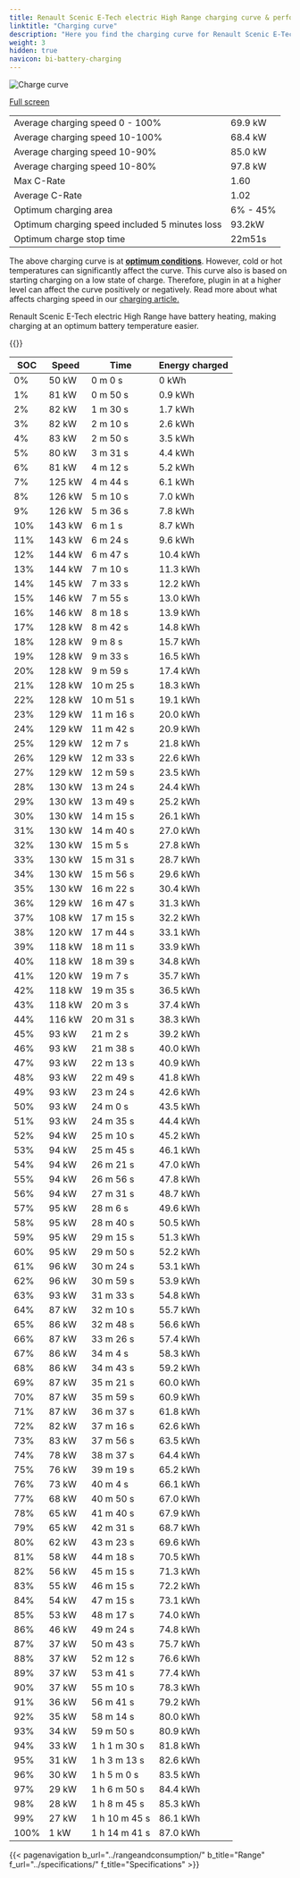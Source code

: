 ```yaml
---
title: Renault Scenic E-Tech electric High Range charging curve & performance
linktitle: "Charging curve"
description: "Here you find the charging curve for Renault Scenic E-Tech electric High Range."
weight: 3
hidden: true
navicon: bi-battery-charging
---
```

<!-- markdownlint-disable MD033 -->
<img src="/images/models/renault/scenic/scenic_e-tech_electric_high_range/chargingcurve.svg" alt="Charge curve" class="img-fluid">

[Full screen](/images/models/renault/scenic/scenic_e-tech_electric_high_range/chargingcurve.svg)


<table class="table table-striped border">
<tbody>
<tr>
<td>Average charging speed 0 - 100%</td><td>69.9 kW</td>
</tr>
<tr>
<td>Average charging speed 10-100%</td><td>68.4 kW</td>
</tr>
<tr>
<td>Average charging speed 10-90%</td><td>85.0 kW</td>
</tr>
<tr>
<td>Average charging speed 10-80%</td><td>97.8 kW</td>
</tr>
<tr>
<td>Max C-Rate</td><td>1.60</td>
</tr>
<tr>
<td>Average C-Rate</td><td>1.02</td>
</tr>
<tr>
<td>Optimum charging area</td><td>6% - 45%</td>
</tr>
<tr>
<td>Optimum charging speed included 5 minutes loss</td><td>93.2kW</td>
</tr>
<tr>
<td>Optimum charge stop time</td><td>22m51s</td>
</tr>
</tbody>
</table>


The above charging curve is at **[optimum conditions](../../../../../technology/battery/charging/#temperature)**. However, cold or hot temperatures can significantly affect the curve. This curve also is based on starting charging on a low state of charge. Therefore, plugin in at a higher level can affect the curve positively or negatively. Read more about what affects charging speed in our [charging article.](../../../../../technology/battery/charging/)


Renault Scenic E-Tech electric High Range have battery heating, making charging at an optimum battery temperature easier.


{{<evkxdisplayaddarticle />}}
<table class="table table-striped border">
<thead>
<tr><th>SOC</th><th>Speed</th><th>Time</th><th>Energy charged</th></tr>
</thead>
<tbody>
<tr>
<td>0%</td><td>50 kW</td><td> 0 m 0 s </td><td>0 kWh </td>
</tr>
<tr>
<td>1%</td><td>81 kW</td><td> 0 m 50 s </td><td>0.9 kWh </td>
</tr>
<tr>
<td>2%</td><td>82 kW</td><td> 1 m 30 s </td><td>1.7 kWh </td>
</tr>
<tr>
<td>3%</td><td>82 kW</td><td> 2 m 10 s </td><td>2.6 kWh </td>
</tr>
<tr>
<td>4%</td><td>83 kW</td><td> 2 m 50 s </td><td>3.5 kWh </td>
</tr>
<tr>
<td>5%</td><td>80 kW</td><td> 3 m 31 s </td><td>4.4 kWh </td>
</tr>
<tr>
<td>6%</td><td>81 kW</td><td> 4 m 12 s </td><td>5.2 kWh </td>
</tr>
<tr>
<td>7%</td><td>125 kW</td><td> 4 m 44 s </td><td>6.1 kWh </td>
</tr>
<tr>
<td>8%</td><td>126 kW</td><td> 5 m 10 s </td><td>7.0 kWh </td>
</tr>
<tr>
<td>9%</td><td>126 kW</td><td> 5 m 36 s </td><td>7.8 kWh </td>
</tr>
<tr>
<td>10%</td><td>143 kW</td><td> 6 m 1 s </td><td>8.7 kWh </td>
</tr>
<tr>
<td>11%</td><td>143 kW</td><td> 6 m 24 s </td><td>9.6 kWh </td>
</tr>
<tr>
<td>12%</td><td>144 kW</td><td> 6 m 47 s </td><td>10.4 kWh </td>
</tr>
<tr>
<td>13%</td><td>144 kW</td><td> 7 m 10 s </td><td>11.3 kWh </td>
</tr>
<tr>
<td>14%</td><td>145 kW</td><td> 7 m 33 s </td><td>12.2 kWh </td>
</tr>
<tr>
<td>15%</td><td>146 kW</td><td> 7 m 55 s </td><td>13.0 kWh </td>
</tr>
<tr>
<td>16%</td><td>146 kW</td><td> 8 m 18 s </td><td>13.9 kWh </td>
</tr>
<tr>
<td>17%</td><td>128 kW</td><td> 8 m 42 s </td><td>14.8 kWh </td>
</tr>
<tr>
<td>18%</td><td>128 kW</td><td> 9 m 8 s </td><td>15.7 kWh </td>
</tr>
<tr>
<td>19%</td><td>128 kW</td><td> 9 m 33 s </td><td>16.5 kWh </td>
</tr>
<tr>
<td>20%</td><td>128 kW</td><td> 9 m 59 s </td><td>17.4 kWh </td>
</tr>
<tr>
<td>21%</td><td>128 kW</td><td> 10 m 25 s </td><td>18.3 kWh </td>
</tr>
<tr>
<td>22%</td><td>128 kW</td><td> 10 m 51 s </td><td>19.1 kWh </td>
</tr>
<tr>
<td>23%</td><td>129 kW</td><td> 11 m 16 s </td><td>20.0 kWh </td>
</tr>
<tr>
<td>24%</td><td>129 kW</td><td> 11 m 42 s </td><td>20.9 kWh </td>
</tr>
<tr>
<td>25%</td><td>129 kW</td><td> 12 m 7 s </td><td>21.8 kWh </td>
</tr>
<tr>
<td>26%</td><td>129 kW</td><td> 12 m 33 s </td><td>22.6 kWh </td>
</tr>
<tr>
<td>27%</td><td>129 kW</td><td> 12 m 59 s </td><td>23.5 kWh </td>
</tr>
<tr>
<td>28%</td><td>130 kW</td><td> 13 m 24 s </td><td>24.4 kWh </td>
</tr>
<tr>
<td>29%</td><td>130 kW</td><td> 13 m 49 s </td><td>25.2 kWh </td>
</tr>
<tr>
<td>30%</td><td>130 kW</td><td> 14 m 15 s </td><td>26.1 kWh </td>
</tr>
<tr>
<td>31%</td><td>130 kW</td><td> 14 m 40 s </td><td>27.0 kWh </td>
</tr>
<tr>
<td>32%</td><td>130 kW</td><td> 15 m 5 s </td><td>27.8 kWh </td>
</tr>
<tr>
<td>33%</td><td>130 kW</td><td> 15 m 31 s </td><td>28.7 kWh </td>
</tr>
<tr>
<td>34%</td><td>130 kW</td><td> 15 m 56 s </td><td>29.6 kWh </td>
</tr>
<tr>
<td>35%</td><td>130 kW</td><td> 16 m 22 s </td><td>30.4 kWh </td>
</tr>
<tr>
<td>36%</td><td>129 kW</td><td> 16 m 47 s </td><td>31.3 kWh </td>
</tr>
<tr>
<td>37%</td><td>108 kW</td><td> 17 m 15 s </td><td>32.2 kWh </td>
</tr>
<tr>
<td>38%</td><td>120 kW</td><td> 17 m 44 s </td><td>33.1 kWh </td>
</tr>
<tr>
<td>39%</td><td>118 kW</td><td> 18 m 11 s </td><td>33.9 kWh </td>
</tr>
<tr>
<td>40%</td><td>118 kW</td><td> 18 m 39 s </td><td>34.8 kWh </td>
</tr>
<tr>
<td>41%</td><td>120 kW</td><td> 19 m 7 s </td><td>35.7 kWh </td>
</tr>
<tr>
<td>42%</td><td>118 kW</td><td> 19 m 35 s </td><td>36.5 kWh </td>
</tr>
<tr>
<td>43%</td><td>118 kW</td><td> 20 m 3 s </td><td>37.4 kWh </td>
</tr>
<tr>
<td>44%</td><td>116 kW</td><td> 20 m 31 s </td><td>38.3 kWh </td>
</tr>
<tr>
<td>45%</td><td>93 kW</td><td> 21 m 2 s </td><td>39.2 kWh </td>
</tr>
<tr>
<td>46%</td><td>93 kW</td><td> 21 m 38 s </td><td>40.0 kWh </td>
</tr>
<tr>
<td>47%</td><td>93 kW</td><td> 22 m 13 s </td><td>40.9 kWh </td>
</tr>
<tr>
<td>48%</td><td>93 kW</td><td> 22 m 49 s </td><td>41.8 kWh </td>
</tr>
<tr>
<td>49%</td><td>93 kW</td><td> 23 m 24 s </td><td>42.6 kWh </td>
</tr>
<tr>
<td>50%</td><td>93 kW</td><td> 24 m 0 s </td><td>43.5 kWh </td>
</tr>
<tr>
<td>51%</td><td>93 kW</td><td> 24 m 35 s </td><td>44.4 kWh </td>
</tr>
<tr>
<td>52%</td><td>94 kW</td><td> 25 m 10 s </td><td>45.2 kWh </td>
</tr>
<tr>
<td>53%</td><td>94 kW</td><td> 25 m 45 s </td><td>46.1 kWh </td>
</tr>
<tr>
<td>54%</td><td>94 kW</td><td> 26 m 21 s </td><td>47.0 kWh </td>
</tr>
<tr>
<td>55%</td><td>94 kW</td><td> 26 m 56 s </td><td>47.8 kWh </td>
</tr>
<tr>
<td>56%</td><td>94 kW</td><td> 27 m 31 s </td><td>48.7 kWh </td>
</tr>
<tr>
<td>57%</td><td>95 kW</td><td> 28 m 6 s </td><td>49.6 kWh </td>
</tr>
<tr>
<td>58%</td><td>95 kW</td><td> 28 m 40 s </td><td>50.5 kWh </td>
</tr>
<tr>
<td>59%</td><td>95 kW</td><td> 29 m 15 s </td><td>51.3 kWh </td>
</tr>
<tr>
<td>60%</td><td>95 kW</td><td> 29 m 50 s </td><td>52.2 kWh </td>
</tr>
<tr>
<td>61%</td><td>96 kW</td><td> 30 m 24 s </td><td>53.1 kWh </td>
</tr>
<tr>
<td>62%</td><td>96 kW</td><td> 30 m 59 s </td><td>53.9 kWh </td>
</tr>
<tr>
<td>63%</td><td>93 kW</td><td> 31 m 33 s </td><td>54.8 kWh </td>
</tr>
<tr>
<td>64%</td><td>87 kW</td><td> 32 m 10 s </td><td>55.7 kWh </td>
</tr>
<tr>
<td>65%</td><td>86 kW</td><td> 32 m 48 s </td><td>56.6 kWh </td>
</tr>
<tr>
<td>66%</td><td>87 kW</td><td> 33 m 26 s </td><td>57.4 kWh </td>
</tr>
<tr>
<td>67%</td><td>86 kW</td><td> 34 m 4 s </td><td>58.3 kWh </td>
</tr>
<tr>
<td>68%</td><td>86 kW</td><td> 34 m 43 s </td><td>59.2 kWh </td>
</tr>
<tr>
<td>69%</td><td>87 kW</td><td> 35 m 21 s </td><td>60.0 kWh </td>
</tr>
<tr>
<td>70%</td><td>87 kW</td><td> 35 m 59 s </td><td>60.9 kWh </td>
</tr>
<tr>
<td>71%</td><td>87 kW</td><td> 36 m 37 s </td><td>61.8 kWh </td>
</tr>
<tr>
<td>72%</td><td>82 kW</td><td> 37 m 16 s </td><td>62.6 kWh </td>
</tr>
<tr>
<td>73%</td><td>83 kW</td><td> 37 m 56 s </td><td>63.5 kWh </td>
</tr>
<tr>
<td>74%</td><td>78 kW</td><td> 38 m 37 s </td><td>64.4 kWh </td>
</tr>
<tr>
<td>75%</td><td>76 kW</td><td> 39 m 19 s </td><td>65.2 kWh </td>
</tr>
<tr>
<td>76%</td><td>73 kW</td><td> 40 m 4 s </td><td>66.1 kWh </td>
</tr>
<tr>
<td>77%</td><td>68 kW</td><td> 40 m 50 s </td><td>67.0 kWh </td>
</tr>
<tr>
<td>78%</td><td>65 kW</td><td> 41 m 40 s </td><td>67.9 kWh </td>
</tr>
<tr>
<td>79%</td><td>65 kW</td><td> 42 m 31 s </td><td>68.7 kWh </td>
</tr>
<tr>
<td>80%</td><td>62 kW</td><td> 43 m 23 s </td><td>69.6 kWh </td>
</tr>
<tr>
<td>81%</td><td>58 kW</td><td> 44 m 18 s </td><td>70.5 kWh </td>
</tr>
<tr>
<td>82%</td><td>56 kW</td><td> 45 m 15 s </td><td>71.3 kWh </td>
</tr>
<tr>
<td>83%</td><td>55 kW</td><td> 46 m 15 s </td><td>72.2 kWh </td>
</tr>
<tr>
<td>84%</td><td>54 kW</td><td> 47 m 15 s </td><td>73.1 kWh </td>
</tr>
<tr>
<td>85%</td><td>53 kW</td><td> 48 m 17 s </td><td>74.0 kWh </td>
</tr>
<tr>
<td>86%</td><td>46 kW</td><td> 49 m 24 s </td><td>74.8 kWh </td>
</tr>
<tr>
<td>87%</td><td>37 kW</td><td> 50 m 43 s </td><td>75.7 kWh </td>
</tr>
<tr>
<td>88%</td><td>37 kW</td><td> 52 m 12 s </td><td>76.6 kWh </td>
</tr>
<tr>
<td>89%</td><td>37 kW</td><td> 53 m 41 s </td><td>77.4 kWh </td>
</tr>
<tr>
<td>90%</td><td>37 kW</td><td> 55 m 10 s </td><td>78.3 kWh </td>
</tr>
<tr>
<td>91%</td><td>36 kW</td><td> 56 m 41 s </td><td>79.2 kWh </td>
</tr>
<tr>
<td>92%</td><td>35 kW</td><td> 58 m 14 s </td><td>80.0 kWh </td>
</tr>
<tr>
<td>93%</td><td>34 kW</td><td> 59 m 50 s </td><td>80.9 kWh </td>
</tr>
<tr>
<td>94%</td><td>33 kW</td><td>1 h 1 m 30 s </td><td>81.8 kWh </td>
</tr>
<tr>
<td>95%</td><td>31 kW</td><td>1 h 3 m 13 s </td><td>82.6 kWh </td>
</tr>
<tr>
<td>96%</td><td>30 kW</td><td>1 h 5 m 0 s </td><td>83.5 kWh </td>
</tr>
<tr>
<td>97%</td><td>29 kW</td><td>1 h 6 m 50 s </td><td>84.4 kWh </td>
</tr>
<tr>
<td>98%</td><td>28 kW</td><td>1 h 8 m 45 s </td><td>85.3 kWh </td>
</tr>
<tr>
<td>99%</td><td>27 kW</td><td>1 h 10 m 45 s </td><td>86.1 kWh </td>
</tr>
<tr>
<td>100%</td><td>1 kW</td><td>1 h 14 m 41 s </td><td>87.0 kWh </td>
</tr>
</tbody>
</table>


{{< pagenavigation b_url="../rangeandconsumption/" b_title="Range" f_url="../specifications/" f_title="Specifications" >}}
